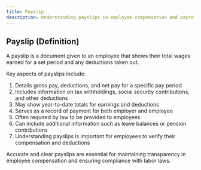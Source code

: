 ```yaml
---
title: Payslip
description: Understanding payslips in employee compensation and payroll management
---
```

## Payslip (Definition)
A payslip is a document given to an employee that shows their total wages earned for a set period and any deductions taken out.

Key aspects of payslips include:
1. Details gross pay, deductions, and net pay for a specific pay period
2. Includes information on tax withholdings, social security contributions, and other deductions
3. May show year-to-date totals for earnings and deductions
4. Serves as a record of payment for both employer and employee
5. Often required by law to be provided to employees
6. Can include additional information such as leave balances or pension contributions
7. Understanding payslips is important for employees to verify their compensation and deductions

Accurate and clear payslips are essential for maintaining transparency in employee compensation and ensuring compliance with labor laws.